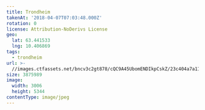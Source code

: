 ```yaml
---
title: Trondheim
takenAt: '2018-04-07T07:03:48.000Z'
rotation: 0
license: Attribution-NoDerivs License
geo:
  lat: 63.441533
  lng: 10.406869
tags:
  - trondheim
url: >-
  //images.ctfassets.net/bncv3c2gt878/cQC9A45UbomENDIkpCskZ/23c404a7a11188f34abae17f063e3474/trondheim_40487675855_o
size: 3875989
image:
  width: 3006
  height: 5344
contentType: image/jpeg
---
```


